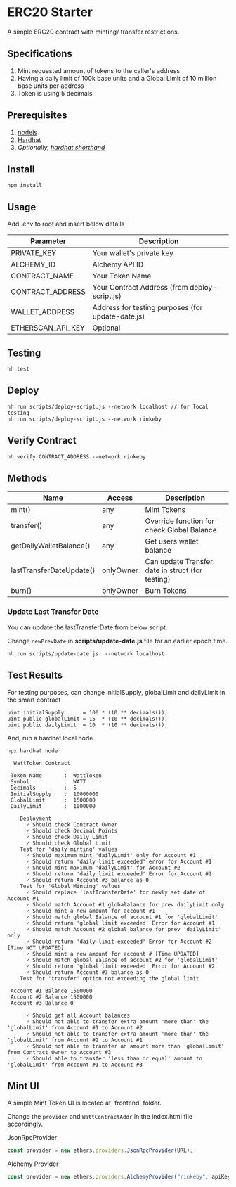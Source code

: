 # ERC20 Starter

A simple ERC20 contract with minting/ transfer restrictions.

## Specifications
1. Mint requested amount of tokens to the caller's address 
2. Having a daily limit of 100k base units and a Global Limit of 10 million base units per address
3. Token is using 5 decimals


## Prerequisites
1. [nodejs](https://nodejs.org/en/)
2. [Hardhat](https://hardhat.org/getting-started/#installation)
3. _Optionally, [hardhat shorthand](https://hardhat.org/guides/shorthand.html)_

## Install

```Shell
npm install
```

## Usage
Add .env to root and insert below details

Parameter | Description
--- | ---
PRIVATE_KEY | Your wallet's private key
ALCHEMY_ID | Alchemy API ID
CONTRACT_NAME | Your Token Name
CONTRACT_ADDRESS | Your Contract Address (from deploy-script.js)
WALLET_ADDRESS | Address for testing purposes (for update-date.js)
ETHERSCAN_API_KEY | Optional 

## Testing

```Shell
hh test
```

## Deploy
```Shell
hh run scripts/deploy-script.js --network localhost // for local testing
hh run scripts/deploy-script.js --network rinkeby
```

## Verify Contract
```Shell
hh verify CONTRACT_ADDRESS --network rinkeby
```

## Methods

Name | Access | Description
--- | --- | ---
mint() | any | Mint Tokens
transfer() | any | Override function for check Global Balance
getDailyWalletBalance() | any | Get users wallet balance
lastTransferDateUpdate() | onlyOwner | Can update Transfer date in struct (for testing)
burn() | onlyOwner | Burn Tokens


### Update Last Transfer Date

You can update the lastTransferDate from below script.

Change `newPrevDate` in **scripts/update-date.js** file for an earlier epoch time.

```Shell
hh run scripts/update-date.js  --network localhost
```



## Test Results

For testing purposes, can change initialSupply, globalLimit and dailyLimit in the smart contract 

```Solidity
uint initialSupply      = 100 * (10 ** decimals());
uint public globalLimit = 15  * (10 ** decimals());
uint public dailyLimit  = 10  * (10 ** decimals());
```

And, run a hardhat local node

```Shell
npx hardhat node
```

```
  WattToken Contract

 Token Name       :  WattToken
 Symbol           :  WATT
 Decimals         :  5
 InitialSupply    :  10000000
 GlobalLimit      :  1500000
 DailyLimit       :  1000000

    Deployment
      ✓ Should check Contract Owner
      ✓ Should check Decimal Points
      ✓ Should check Daily Limit
      ✓ Should check Global Limit
    Test for 'daily minting' values
      ✓ Should maximum mint 'dailyLimit' only for Account #1
      ✓ Should return 'daily limit exceeded' error for Account #1
      ✓ Should mint maximum 'dailyLimit' for Account #2
      ✓ Should return 'daily limit exceeded' Error for Account #2
      ✓ Should return Account #3 balance as 0
    Test for 'Global Minting' values
      ✓ Should replace 'lastTransferDate' for newly set date of Account #1
      ✓ Should match Account #1 globalalance for prev dailyLimit only
      ✓ Should mint a new amount for account #1
      ✓ Should match global Balance of account #1 for 'globalLimit'
      ✓ Should return 'global limit exceeded' Error for Account #1
      ✓ Should match Account #2 global balance for prev 'dailyLimit' only
      ✓ Should return 'daily limit exceeded' Error for Account #2 [Time NOT UPDATED]
      ✓ Should mint a new amount for account # [Time UPDATED]
      ✓ Should match global Balance of account #2 for 'globalLimit'
      ✓ Should return 'global limit exceeded' Error for Account #2
      ✓ Should return Account #3 balance as 0
    Test for 'transfer' option not exceeding the global limit

 Account #1 Balance 1500000
 Account #2 Balance 1500000
 Account #3 Balance 0

      ✓ Should get all Account balances
      ✓ Should not able to transfer extra amount 'more than' the 'globalLimit' from Account #1 to Account #2
      ✓ Should not able to transfer extra amount 'more than' the 'globalLimit' from Account #2 to Account #1
      ✓ Should not able to transfer an amount more than 'globalLimit' from Contract Owner to Account #3
      ✓ Should able to transfer 'less than or equal' amount to 'globalLimit' from Account #1 to Account #3
```

## Mint UI

A simple Mint Token UI is located at `frontend' folder.

Change the `provider` and `WattContractAddr` in the index.html file accordingly.

JsonRpcProvider

```javascript
const provider = new ethers.providers.JsonRpcProvider(URL);
```
Alchemy Provider
```javascript
const provider = new ethers.providers.AlchemyProvider("rinkeby", apiKey)
```